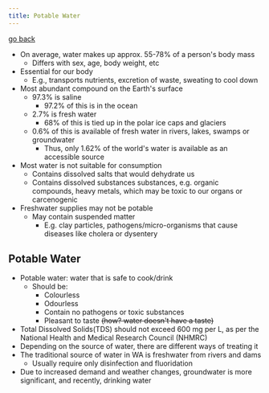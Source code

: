 ```yaml
---
title: Potable Water
---
```


[go back](11Subjects/11Chemistry)

- On average, water makes up approx. 55-78% of a person's body mass
	- Differs with sex, age, body weight, etc
- Essential for our body
	- E.g., transports nutrients, excretion of waste, sweating to cool down
- Most abundant compound on the Earth's surface
	- 97.3% is saline
		- 97.2% of this is in the ocean
	- 2.7% is fresh water
		- 68% of this is tied up in the polar ice caps and glaciers
	- 0.6% of this is available of fresh water in rivers, lakes, swamps or groundwater
		- Thus, only 1.62% of the world's water is available as an accessible source
- Most water is not suitable for consumption
	- Contains dissolved salts that would dehydrate us
	- Contains dissolved substances substances, e.g. organic compounds, heavy metals, which may be toxic to our organs or carcenogenic
- Freshwater supplies may not be potable
	- May contain suspended matter
		- E.g. clay particles, pathogens/micro-organisms that cause diseases like cholera or dysentery

## Potable Water

- Potable water: water that is safe to cook/drink
	- Should be:
		- Colourless
		- Odourless
		- Contain no pathogens or toxic substances
		- Pleasant to taste ~~(how? water doesn't have a taste)~~
- Total Dissolved Solids(TDS) should not exceed 600 mg per L, as per the National Health and Medical Research Council (NHMRC)
- Depending on the source of water, there are different ways of treating it
- The traditional source of water in WA is freshwater from rivers and dams
	- Usually require only disinfection and fluoridation
- Due to increased demand and weather changes, groundwater is more significant, and recently, drinking water 